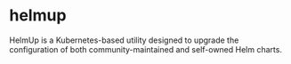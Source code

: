 # helmup
HelmUp is a Kubernetes-based utility designed to upgrade the configuration of both community-maintained and self-owned Helm charts.
